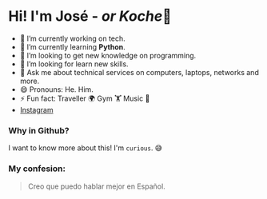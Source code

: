# Hi! I'm José - *or Koche*👋


- 🔭 I’m currently working on tech.
- 🌱 I’m currently learning **Python**.
- 👯 I’m looking to get new knowledge on programming.
- 🤔 I’m looking for learn new skills.
- 💬 Ask me about technical services on computers, laptops, networks and more.
- 😄 Pronouns: He. Him.
- ⚡ Fun fact: Traveller 🌍 Gym 🏋️ Music 🎵  
- [Instagram](https://instagram.com/jose.lescano)

### Why in Github?
I want to know more about this! I'm `curious`. 😅


### My confesion:
> Creo que puedo hablar mejor en Español.
